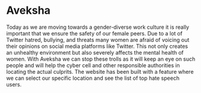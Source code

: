 # Aveksha

Today as we are moving towards a gender-diverse work culture it is really important that we ensure the safety of our female peers. Due to a lot of Twitter hatred, bullying, and threats many women are afraid of voicing out their opinions on social media platforms like Twitter. This not only creates an unhealthy environment but also severely affects the mental health of women. With Aveksha we can stop these trolls as it will keep an eye on such people and will help the cyber cell and other responsible authorities in locating the actual culprits. The website has been built with a feature where we can select our specific location and see the list of top hate speech users.
